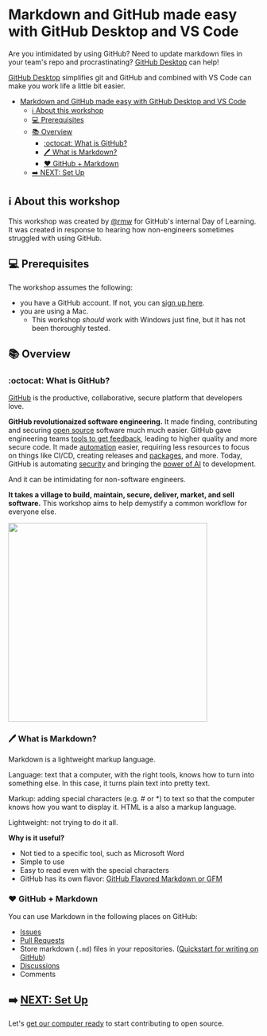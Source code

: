 # Markdown and GitHub made easy with GitHub Desktop and VS Code

Are you intimidated by using GitHub? Need to update markdown files in your team's repo and procrastinating? [GitHub Desktop](https://desktop.github.com/) can help! 

[GitHub Desktop](https://desktop.github.com/) simplifies git and GitHub and combined with VS Code can make you work life a little bit easier.

- [Markdown and GitHub made easy with GitHub Desktop and VS Code](#markdown-and-github-made-easy-with-github-desktop-and-vs-code)
  - [ℹ️ About this workshop](#ℹ️-about-this-workshop)
  - [💻 Prerequisites](#-prerequisites)
  - [📚 Overview](#-overview)
    - [:octocat: What is GitHub?](#octocat-what-is-github)
    - [🖊️ What is Markdown?](#️-what-is-markdown)
    - [:heart: GitHub + Markdown](#heart-github--markdown)
  - [:arrow_right: NEXT: Set Up](#arrow_right-next-set-up)
## ℹ️ About this workshop

This workshop was created by [@rmw](https://github.com/rmw) for GitHub's internal Day of Learning. It was created in response to hearing how non-engineers sometimes struggled with using GitHub.

## 💻 Prerequisites

The workshop assumes the following:
- you have a GitHub account. If not, you can [sign up here](https://github.com/signup).
- you are using a Mac. 
  - This workshop _should_ work with Windows just fine, but it has not been thoroughly tested.

## 📚 Overview

### :octocat: What is GitHub?
[GitHub](https://www.github.com) is the productive, collaborative, secure platform that developers love.

**GitHub revolutionaized software engineering.** It made finding, contributing and securing [open source](https://github.com/open-source) software much much easier. GitHub gave engineering teams [tools to get feedback](https://github.com/features/code-review), leading to higher quality and more secure code. It made [automation](https://github.com/features/actions) easier, requiring less resources to focus on things like CI/CD, creating releases and [packages](https://github.com/features/packages), and more. Today, GitHub is automating [security](https://github.com/features/security) and bringing the [power of AI](https://github.com/features/copilot) to development.


And it can be intimidating for non-software engineers.
 

**It takes a village to build, maintain, secure, deliver, market, and sell software.** This workshop aims to help demystify a common workflow for everyone else.

<img src="https://octodex.github.com/images/benevocats.png" width="400">

### 🖊️ What is Markdown?

Markdown is a lightweight markup language.

Language: text that a computer, with the right tools, knows how to turn into something else. In this case, it turns plain text into pretty text.

Markup: adding special characters (e.g. # or *) to text so that the computer knows how you want to display it. HTML is a also a markup language.

Lightweight: not trying to do it all.

**Why is it useful?**
- Not tied to a specific tool, such as Microsoft Word
- Simple to use
- Easy to read even with the special characters
- GitHub has its own flavor: [GitHub Flavored Markdown or GFM](https://docs.github.com/en/get-started/writing-on-github/getting-started-with-writing-and-formatting-on-github/about-writing-and-formatting-on-github)

### :heart: GitHub + Markdown
You can use Markdown in the following places on GitHub:
- [Issues](https://docs.github.com/en/issues/tracking-your-work-with-issues/about-issues)
- [Pull Requests](https://docs.github.com/en/pull-requests/collaborating-with-pull-requests/proposing-changes-to-your-work-with-pull-requests/about-pull-requests)
- Store markdown (`.md`) files in your repositories. ([Quickstart for writing on GitHub](https://docs.github.com/en/get-started/writing-on-github/getting-started-with-writing-and-formatting-on-github/quickstart-for-writing-on-github))
- [Discussions](https://docs.github.com/en/discussions/quickstart)
- Comments

 ## :arrow_right: [NEXT: Set Up](1-set-up.md)

 Let's [get our computer ready](1-set-up.md) to start contributing to open source.






